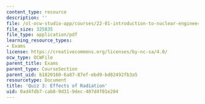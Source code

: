 ```yaml
---
content_type: resource
description: ''
file: /ol-ocw-studio-app/courses/22-01-introduction-to-nuclear-engineering-and-ionizing-radiation-fall-2016/0ad4fdb7cab89d319dec407d4f01e204_MIT22_01F16_Quiz3.pdf
file_size: 325835
file_type: application/pdf
learning_resource_types:
- Exams
license: https://creativecommons.org/licenses/by-nc-sa/4.0/
ocw_type: OCWFile
parent_title: Exams
parent_type: CourseSection
parent_uid: b1820160-6a87-87ef-ebd9-bd82492fb3a5
resourcetype: Document
title: 'Quiz 3: Effects of Radiation'
uid: 0ad4fdb7-cab8-9d31-9dec-407d4f01e204
---
```

